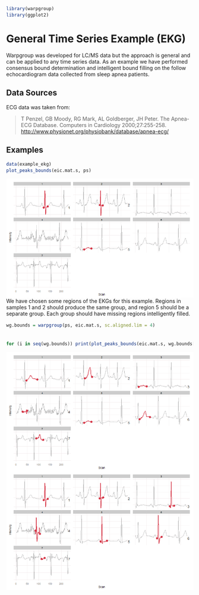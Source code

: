 


```r
library(warpgroup)
library(ggplot2)
```

# General Time Series Example (EKG)
Warpgroup was developed for LC/MS data but the approach is general and can be applied to any time series data.  As an example we have performed consensus bound determination and intelligent bound filling on the follow echocardiogram data collected from sleep apnea patients.

## Data Sources
ECG data was taken from:

> T Penzel, GB Moody, RG Mark, AL Goldberger, JH Peter. The Apnea-ECG Database. Computers in Cardiology 2000;27:255-258.
> http://www.physionet.org/physiobank/database/apnea-ecg/

## Examples


```r
data(example_ekg)
plot_peaks_bounds(eic.mat.s, ps)
```

<img src="figure/unnamed-chunk-2-1.png" title="plot of chunk unnamed-chunk-2" alt="plot of chunk unnamed-chunk-2" style="display: block; margin: auto;" />
We have chosen some regions of the EKGs for this example.  Regions in samples 1 and 2 should produce the same group, and region 5 should be a separate group.  Each group should have missing regions intelligently filled.


```r
wg.bounds = warpgroup(ps, eic.mat.s, sc.aligned.lim = 4)


for (i in seq(wg.bounds)) print(plot_peaks_bounds(eic.mat.s, wg.bounds[[i]]))
```

<img src="figure/unnamed-chunk-3-1.png" title="plot of chunk unnamed-chunk-3" alt="plot of chunk unnamed-chunk-3" style="display: block; margin: auto;" /><img src="figure/unnamed-chunk-3-2.png" title="plot of chunk unnamed-chunk-3" alt="plot of chunk unnamed-chunk-3" style="display: block; margin: auto;" />
